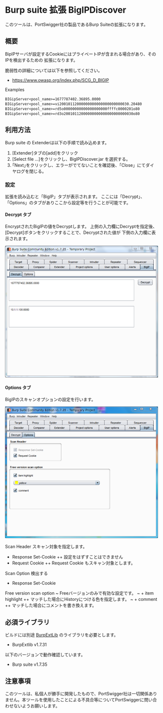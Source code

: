 Burp suite 拡張 BigIPDiscover
=============
このツールは、PortSwigger社の製品であるBurp Suiteの拡張になります。

## 概要

BipIPサーバが設定するCookieにはプライベートIPが含まれる場合があり、そのIPを検出するための
拡張になります。

脆弱性の詳細については以下を参照してください。

* https://www.owasp.org/index.php/SCG_D_BIGIP

Examples
````
BIGipServer<pool_name>=1677787402.36895.0000
BIGipServer<pool_name>=vi20010112000000000000000000000030.20480
BIGipServer<pool_name>=rd5o00000000000000000000ffffc0000201o80
BIGipServer<pool_name>=rd3o20010112000000000000000000000030o80
````

## 利用方法

Burp suite の Extenderは以下の手順で読み込めます。

1. [Extender]タブの[add]をクリック
2. [Select file ...]をクリックし、BigIPDiscover.jar を選択する。
3. ｢Next｣をクリックし、エラーがでてないことを確認後、「Close」にてダイヤログを閉じる。

### 設定 

拡張を読み込むと「BigIP」タブが表示されます。
ここには「Decrypt」、「Options」のタブがありここから設定等を行うことが可能です。

#### Decrypt タブ

EncryptされたBigIPの値をDecryptします。
上側の入力欄にDecryptを指定後、[Decrypt]ボタンをクリックすることで、Decryptされた値が
下側の入力欄に表示されます。

![Decrypt Tab](/image/Decrypt.png)

#### Options タブ

BigIPのスキャンオプションの設定を行います。

![Options Tab](/image/Options.png)

Scan Header
スキャン対象を指定します。
 + Response Set-Cookie
 ++ 設定をはずすことはできません
 + Request Cookie
 ++ Request Cookie もスキャン対象とします。

Scan Option
検出する
 + Response Set-Cookie


Free version scan option
 ~ Freeバージョンのみで有効な設定です。
 ~ + item highlight
   ++ マッチした場合にHistoryにつける色を指定します。
 ~ + comment
   ++ マッチした場合にコメントを書き換えます。

## 必須ライブラリ
ビルドには別途 [BurpExtLib](https://github.com/raise-isayan/BurpExtLib) のライブラリを必要とします。
* BurpExtlib v1.7.31

以下のバージョンで動作確認しています。

* Burp suite v1.7.35

## 注意事項
このツールは、私個人が勝手に開発したもので、PortSwigger社は一切関係ありません。本ツールを使用したことによる不具合等についてPortSwiggerに問い合わせないようお願いします。

